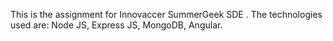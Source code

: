This is the assignment for Innovaccer SummerGeek SDE .
The technologies used are:
Node JS,
Express JS,
MongoDB,
Angular.